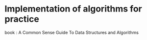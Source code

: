 # Implementation of algorithms for practice
book : A Common Sense Guide To Data Structures and Algorithms
